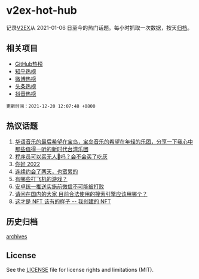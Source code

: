# v2ex-hot-hub

 记录[V2EX](https://www.v2ex.com/)从 2021-01-06 日至今的热门话题。每小时抓取一次数据，按天[归档](archives)。
 
 ## 相关项目

- [GitHub热榜](https://github.com/snaildev/github-hot-hub)
- [知乎热榜](https://github.com/snaildev/zhihu-hot-hub)
- [微博热榜](https://github.com/snaildev/weibo-hot-hub)
- [头条热榜](https://github.com/snaildev/toutiao-hot-hub)
- [抖音热榜](https://github.com/snaildev/douyin-hot-hub)


 `更新时间：2021-12-20 12:07:48 +0800`

## 热议话题

1. [华语音乐的最后希望在宝岛，宝岛音乐的希望在年轻的乐团，分享一下我心中那些值得一听的新时代台湾乐团](https://www.v2ex.com/t/823123)
1. [程序员可以买无人🐔吗？会不会买了吃灰](https://www.v2ex.com/t/823112)
1. [你好 2022](https://www.v2ex.com/t/823160)
1. [连续约会了两天，也蛮累的](https://www.v2ex.com/t/823224)
1. [有哪些打飞机的游戏？](https://www.v2ex.com/t/823221)
1. [安卓统一推送实施前微信不可能被打败](https://www.v2ex.com/t/823104)
1. [请问在国内的大家 目前合法使用的搜索引擎应该用哪个？](https://www.v2ex.com/t/823203)
1. [这才是 NFT 该有的样子 -- 我创建的 NFT](https://www.v2ex.com/t/823134)

## 历史归档

[archives](archives)

## License

See the [LICENSE](LICENSE) file for license rights and limitations (MIT).
